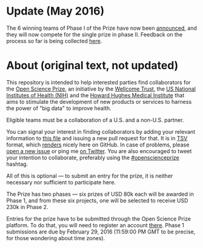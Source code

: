 # Update (May 2016)
The 6 winning teams of Phase I of the Prize have now been [announced](https://www.openscienceprize.org/res/p/finalists/), and they will now compete for the single prize in phase II. Feedback on the process so far is being collected [here](https://github.com/Daniel-Mietchen/open-science-prize/blob/master/feedback.md).

# About (original text, not updated)
This repository is intended to help interested parties find collaborators for the [Open Science Prize](https://www.openscienceprize.org/), an initiative by the [Wellcome Trust](http://www.wellcome.ac.uk/), the [US National Institutes of Health (NIH)](http://nih.gov/) and the [Howard Hughes Medical Institute](http://www.hhmi.org/) that aims to stimulate the development of new products or services to harness the power of "big data" to improve health.

Eligible teams must be a collaboration of a U.S. and a non-U.S. partner.

You can signal your interest in finding collaborators by adding your relevant information to [this  file](https://github.com/Daniel-Mietchen/open-science-prize/blob/master/collaboration.tsv) and issuing a new pull request for that. It is in [TSV](https://en.wikipedia.org/wiki/Tab-separated_values) format, which [renders](https://help.github.com/articles/rendering-csv-and-tsv-data/) nicely here on GitHub. In case of problems, please [open a new issue](https://github.com/Daniel-Mietchen/open-science-prize/issues/new) or ping me [on Twitter](https://twitter.com/EvoMRI). You are also encouraged to tweet your intention to collaborate, preferably using the [#openscienceprize](https://twitter.com/hashtag/openscienceprize?f=tweets) hashtag.

All of this is optional &mdash; to submit an entry for the prize, it is neither necessary nor sufficient to participate here.

The Prize has two phases &mdash; six prizes of USD 80k each will be awarded in Phase 1, and from these six projects, one will be selected to receive USD 230k in Phase 2.

Entries for the prize have to be submitted through the Open Science Prize platform. To do that, you will need to register an account [there](https://www.openscienceprize.org/acc/r/). Phase 1 submissions are due by February 29, 2016 (11:59:00 PM GMT to be precise, for those wondering about time zones).
